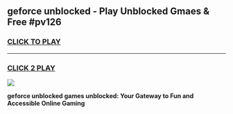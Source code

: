 
## geforce unblocked - Play Unblocked Gmaes & Free #pv126
<h3>
<a href="https://news.freeplayer.one?title=geforce_unblocked&ref=24F">CLICK TO PLAY</a></h3>
<hr>

<h3>
<a href="https://news.freeplayer.one?title=geforce_unblocked&ref=24F">CLICK 2 PLAY</a>
  
</h3>

<a href="https://news.freeplayer.one?title=geforce_unblocked&ref=24F/"><img src="https://clearcache.store/games.png"></a>


**geforce unblocked games unblocked: Your Gateway to Fun and Accessible Online Gaming**

